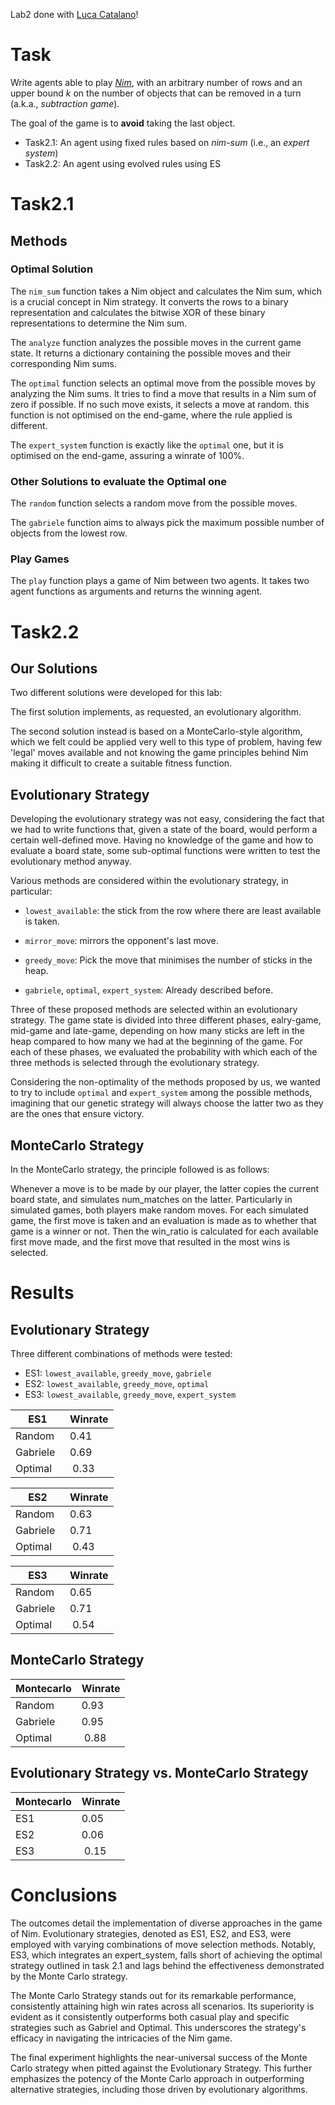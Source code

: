 Lab2 done with [Luca Catalano](https://github.com/LucaCatalano13)!

# Task

Write agents able to play [*Nim*](https://en.wikipedia.org/wiki/Nim), with an arbitrary number of rows and an upper bound $k$ on the number of objects that can be removed in a turn (a.k.a., *subtraction game*).

The goal of the game is to **avoid** taking the last object.

* Task2.1: An agent using fixed rules based on *nim-sum* (i.e., an *expert system*)
* Task2.2: An agent using evolved rules using ES

# Task2.1

## Methods 

### Optimal Solution 

The `nim_sum` function takes a Nim object and calculates the Nim sum, which is a crucial concept in Nim strategy. It converts the rows to a binary representation and calculates the bitwise XOR of these binary representations to determine the Nim sum.

The `analyze` function analyzes the possible moves in the current game state. It returns a dictionary containing the possible moves and their corresponding Nim sums.

The `optimal` function selects an optimal move from the possible moves by analyzing the Nim sums. It tries to find a move that results in a Nim sum of zero if possible. If no such move exists, it selects a move at random. this function is not optimised on the end-game, where the rule applied is different. 

The `expert_system` function is exactly like the `optimal` one, but it is optimised on the end-game, assuring a winrate of 100%. 

### Other Solutions to evaluate the Optimal one

The `random` function selects a random move from the possible moves.

The `gabriele` function aims to always pick the maximum possible number of objects from the lowest row.

### Play Games

The `play` function plays a game of Nim between two agents. It takes two agent functions as arguments and returns the winning agent.

# Task2.2

## Our Solutions

Two different solutions were developed for this lab:

The first solution implements, as requested, an evolutionary algorithm. 

The second solution instead is based on a MonteCarlo-style algorithm, which we felt could be applied very well to this type of problem, having few 'legal' moves available and not knowing the game principles behind Nim making it difficult to create a suitable fitness function. 


## Evolutionary Strategy

Developing the evolutionary strategy was not easy, considering the fact that we had to write functions that, given a state of the board, would perform a certain well-defined move. Having no knowledge of the game and how to evaluate a board state, some sub-optimal functions were written to test the evolutionary method anyway. 

Various methods are considered within the evolutionary strategy, in particular: 

* `lowest_available`: the stick from the row where there are least available is taken. 

* `mirror_move`: mirrors the opponent's last move. 

* `greedy_move`: Pick the move that minimises the number of sticks in the heap.

* `gabriele`, `optimal`, `expert_system`: Already described before.

Three of these proposed methods are selected within an evolutionary strategy. The game state is divided into three different phases, ealry-game, mid-game and late-game, depending on how many sticks are left in the heap compared to how many we had at the beginning of the game. For each of these phases, we evaluated the probability with which each of the three methods is selected through the evolutionary strategy. 

Considering the non-optimality of the methods proposed by us, we wanted to try to include `optimal` and `expert_system` among the possible methods, imagining that our genetic strategy will always choose the latter two as they are the ones that ensure victory. 


## MonteCarlo Strategy

In the MonteCarlo strategy, the principle followed is as follows: 

Whenever a move is to be made by our player, the latter copies the current board state, and simulates num_matches on the latter. Particularly in simulated games, both players make random moves. For each simulated game, the first move is taken and an evaluation is made as to whether that game is a winner or not. Then the win_ratio is calculated for each available first move made, and the first move that resulted in the most wins is selected.

# Results

## Evolutionary Strategy
Three different combinations of methods were tested: 

* ES1: `lowest_available`, `greedy_move`, `gabriele`
* ES2: `lowest_available`, `greedy_move`, `optimal`
* ES3: `lowest_available`, `greedy_move`, `expert_system`

| ES1 | Winrate |
|-----------|-------|
| Random    | 0.41  |
| Gabriele  | 0.69  |
| Optimal   | 0.33  |

| ES2 | Winrate |
|-----------|-------|
| Random    | 0.63  |
| Gabriele  | 0.71  |
| Optimal   | 0.43  |

| ES3 | Winrate |
|-----------|-------|
| Random    | 0.65  |
| Gabriele  | 0.71  |
| Optimal   | 0.54  |

## MonteCarlo Strategy

| Montecarlo | Winrate |
|-----------|-------|
| Random    | 0.93  |
| Gabriele  | 0.95  |
| Optimal   | 0.88  |

## Evolutionary Strategy vs. MonteCarlo Strategy

| Montecarlo | Winrate |
|-----------|-------|
| ES1 | 0.05 |
| ES2 | 0.06 |
| ES3 | 0.15 |


# Conclusions
The outcomes detail the implementation of diverse approaches in the game of Nim. Evolutionary strategies, denoted as ES1, ES2, and ES3, were employed with varying combinations of move selection methods. Notably, ES3, which integrates an expert_system, falls short of achieving the optimal strategy outlined in task 2.1 and lags behind the effectiveness demonstrated by the Monte Carlo strategy.

The Monte Carlo Strategy stands out for its remarkable performance, consistently attaining high win rates across all scenarios. Its superiority is evident as it consistently outperforms both casual play and specific strategies such as Gabriel and Optimal. This underscores the strategy's efficacy in navigating the intricacies of the Nim game.

The final experiment highlights the near-universal success of the Monte Carlo strategy when pitted against the Evolutionary Strategy. This further emphasizes the potency of the Monte Carlo approach in outperforming alternative strategies, including those driven by evolutionary algorithms.